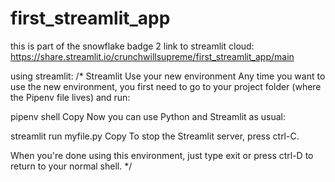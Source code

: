 # first_streamlit_app
this is part of the snowflake badge 2
link to streamlit cloud: https://share.streamlit.io/crunchwillsupreme/first_streamlit_app/main

using streamlit:
/* Streamlit 
Use your new environment
Any time you want to use the new environment, you first need to go to your project folder (where the Pipenv file lives) and run:

pipenv shell
Copy
Now you can use Python and Streamlit as usual:

streamlit run myfile.py
Copy
To stop the Streamlit server, press ctrl-C.

When you're done using this environment, just type exit or press ctrl-D to return to your normal shell.
*/
